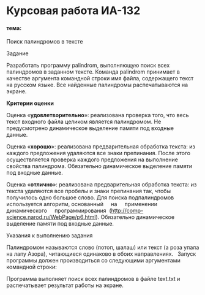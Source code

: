# Курсовая работа ИА-132
#### тема:
Поиск палиндромов в тексте  


Задание  


Разработать программу palindrom, выполняющую поиск всех палиндромов в заданном тексте. Команда palindrom принимает в качестве аргумента командной строки имя файла, содержащего текст на русском языке. Все найденные палиндромы распечатываются на экране.  


**Критерии оценки**  


Оценка «**удовлетворительно**»: реализована проверка того, что весь текст входного файла целиком является палиндромом. Не предусмотрено динамическое выделение памяти под входные данные.  


Оценка «**хорошо**»: реализована предварительная обработка текста: из каждого предложения удаляются все знаки препинания. После этого осуществляется проверка каждого предложения на выполнение свойства палиндрома. Обязательно динамическое выделение памяти под входные данные.  


Оценка «**отлично**»: реализована предварительная обработка текста: из текста удаляются все пробелы и знаки препинания так, чтобы получилось одно большое слово. Для поиска подпалиндромов используется алгоритм, основанный     на     применении     динамического     программирования  (http://comp-science.narod.ru/WebPage/p6.html). Обязательно динамическое выделение памяти под входные данные.  
 


Указания к выполнению задания  


Палиндромом называются слово (потоп, шалаш) или текст (а роза упала на лапу Азора), читающиеся одинаково в обоих направлениях.  
Запуск программы должен производиться со следующими аргументами командной строки:  

Программа выполняет поиск всех палиндромов в файле text.txt и распечатывает результат работы на экране.  
